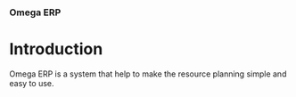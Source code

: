 ### Omega ERP

# Introduction
Omega ERP is a system that help to make the resource planning simple and easy to use.

